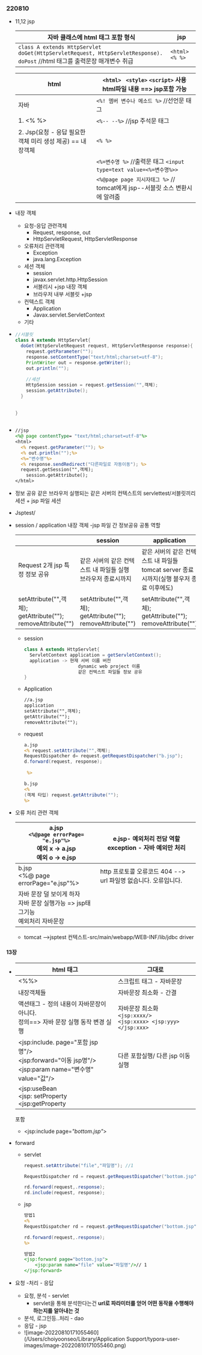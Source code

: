 ### 220810

- 11,12 jsp

  | 자바 클래스에 html 태그 포함 형식                            | jsp           |
  | ------------------------------------------------------------ | ------------- |
  | `class A extends HttpServlet `    `doGet(HttpServletRequest, HttpServletResponse).  `         `doPost` //html 태그를 출력문장 매개변수 취급 | `<html><% %>` |

  | html                                                       | `<html>` ` <style>`  `<script>` 사용  html파일 내용 ==> jsp포함 가능 |
  | ---------------------------------------------------------- | ------------------------------------------------------------ |
  | 자바                                                       | `<%! 멤버 변수나 메소드 %>` //선언문 태그                    |
  | 1. <% %>                                                   | `<%-- --%>` //jsp 주석문 태그                                |
  | 2. Jsp(요청 - 응답 필요한 객체 미리 생성 제공) == 내장객체 | `<% %>`                                                      |
  |                                                            | `<%=변수명 %>`  //출력문 태그 `<input type=text value=<%=변수명%>>` |
  |                                                            | `<%@page page 지시자태그 %>` // tomcat에게 jsp--서블릿 소스 변환시에 알려줌 |



- 내장 객체

  - 요청-응답 관련객체
    - Request, response, out
    - HttpServletRequest, HttpServletResponse
  - 오류처리 관련객체
    - Exception
    - java.lang.Exception
  - 세션 객체
    - session
    - javax.servlet.http.HttpSession
    - 서블리시 +jsp 내장 객체
    - 브라우저 내부 서블릿 +jsp
  - 컨텍스트 객체 
    - Application
    - Javax.servlet.ServletContext
  - 기타

  

- ```java
  //서블릿
  class A extends HttpServlet{
    doGet(HttpServletRequest request, HttpServletResponse response){
      request.getParameter("");
      response.setContentType("text/html;charset=utf-8"); 
      PrintWriter out = response.getWriter();
      out.println("");
      
      //세션
      HttpSession session = request.getSession("",객체);
      session.getAttribute();
    }
      
     
  }
    
  ```

- ```jsp
  //jsp
  <%@ page contentType= "text/html;charset=utf-8"%>
  <html>
    <% request.getParameter(""); %>
    <% out.println("");%>
    <%="변수명"%>
    <% response.sendRedirect("다른파일로 자동이동"); %>
    request.getSession("",객체);
      session.getAttribute();
  </html>
  ```

- 정보 공유 같은 브라우저 실행되는 같은 서버의 컨텍스트의 servlettest/서블릿끼리 세션 + jsp 파일 세션 

- Jsptest/

- session / application 내장 객체 -jsp 파일 간 정보공유 공통 역할 

  |                                                              | session                                                      | application                                                  |
  | ------------------------------------------------------------ | ------------------------------------------------------------ | ------------------------------------------------------------ |
  | Request 2개 jsp 특정 정보 공유                               | 같은 서버의 같은 컨텍스트 내 파일들 실행 브라우저 종료시까지 | 같은 서버의 같은 컨텍스트 내 파일들 tomcat server 종료시까지(실행 블우저 종료 이후에도) |
  | setAttribute("",객체);<br/>getAttribute("");<br/>removeAttribute("") | setAttribute("",객체);<br/>getAttribute("");<br/>removeAttribute("") | setAttribute("",객체);<br/>getAttribute("");<br/>removeAttribute("") |

  - session

    ```java
    class A extends HttpServlet{
      ServletContext application = getServletContext(); 
      application -> 현재 서버 이름 버전
        				dynamic web project 이름
        				같은 컨텍스트 파일들 정보 공유
    }
    ```

  - Application

    ```jsp
    //a.jsp
    application
    setAttribute("",객체);
    getAttribute("");
    removeAttribute("");
    ```

  - request

    ```jsp
    a.jsp
    <% request.setAttribute("",객체);
    RequestDispatcher d= request.getRequestDispatcher("b.jsp");
    d.forward(request, response);
      
     %>
    ```

    ```jsp
    b.jsp
    <%
    (객체 타입) request.getAttribute("");
    %>
    ```

    

- 오류  처리 관련 객체

  | a.jsp<br>`<%@page errorPage= "e.jsp"%>` <br> 예외 x -> a.jsp<br>예외 o -> e.jsp | e.jsp- 예외처리 전담 역할<br>exception - 자바 예외만 처리    |
  | ------------------------------------------------------------ | ------------------------------------------------------------ |
  | b.jsp<br><%@ page errorPage="e.jsp"%>                        | http 프로토콜 오류코드 404 --> url 파일명 없습니다. 오류입니다. |
  | 자바 문장 덜 보이게 하자<br>자바 문장 실행가능 => jsp태그기능<br>예외처리 자바문장 |                                                              |

  - tomcat -->jsptest 컨텍스트-src/main/webapp/WEB-INF/lib/jdbc driver



#### 13장

- | html 태그                                                    | 그대로                                                       |
  | ------------------------------------------------------------ | ------------------------------------------------------------ |
  | <%%>                                                         | 스크립트 태그 - 자바문장                                     |
  | 내장객체들                                                   | 자바문장 최소화 - 간결                                       |
  | 액션태그 - 정의 내용이 자바문장이 아니다.<br>정의==> 자바 문장 실행 동작 변경 실행 | 자바문장 최소화<br>`<jsp:xxxx/>`<br>`<jsp:xxxx> <jsp:yyy></jsp:xxx>` |
  | <jsp:include. page="포함 jsp명"/><br><jsp:forward="이동 jsp명"/><br><jsp:param name="변수명" value="값"/> | 다른 포함실행/ 다른 jsp 이동 실행                            |
  | <jsp:useBean <br><jsp: setProperty <br><jsp:getProperty <br> |                                                              |

  포함

  - <jsp:include page=*"bottom.jsp"*>

- forward

  - servlet

    ```java
    request.setAttribute("file","파일명"); //1
    
    RequestDispatcher rd = request.getRequestDispatcher("bottom.jsp");
    
    rd.forward(request,.response);
    rd.include(request, response);
    ```

    

  - jsp

    ```jsp
    방법1
    <% 
    RequestDispatcher rd = request.getRequestDispatcher("bottom.jsp");
    
    rd.forward(request,.response);
    %>
    
    방법2
    <jsp:forward page="bottom.jsp">
      	<jsp:param name="file" value="파일명"/>// 1
    </jsp:forward> 
    ```

    

- 요청 -처리 - 응답
  - 요청, 분석 - servlet
    - servlet을 통해 분석한다는건 **url로 파라미터를 얻어 어떤 동작을 수행해야하는지를 알아내는 것**
  - 분석, 로그인등..처리 - dao
  - 응답  - jsp
  - ![image-20220810171055460](/Users/choiyoonseo/Library/Application Support/typora-user-images/image-20220810171055460.png)